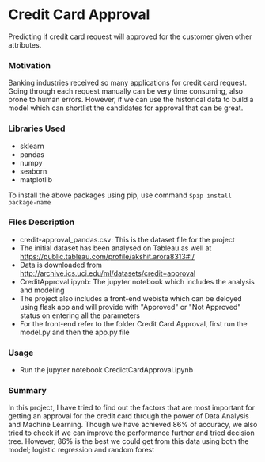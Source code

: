 # Credit Card Approval
Predicting if credit card request will approved for the customer given other attributes.

### Motivation
Banking industries received so many applications for credit card request. 
Going through each request manually can be very time consuming, 
also prone to human errors. However, if we can use the historical data to build a 
model which can shortlist the candidates for approval that can be great.

### Libraries Used
  - sklearn
  - pandas
  - numpy
  - seaborn
  - matplotlib

To install the above packages using pip, use command
```$pip install package-name```

### Files Description
- credit-approval_pandas.csv: This is the dataset file for the project
- The initial dataset has been analysed on Tableau as well at https://public.tableau.com/profile/akshit.arora8313#!/
- Data is downloaded from http://archive.ics.uci.edu/ml/datasets/credit+approval
- CreditApproval.ipynb: The jupyter notebook which includes the analysis and modeling
- The project also includes a front-end webiste which can be deloyed using flask app and will provide with "Approved" or "Not Approved" status on entering all the parameters
- For the front-end refer to the folder Credit Card Approval, first run the model.py and then the app.py file

### Usage
  - Run the jupyter notebook CredictCardApproval.ipynb

### Summary
In this project, I have tried to find out the factors that are most important for getting an 
approval for the credit card through the power of Data Analysis and Machine Learning. 
Though we have achieved 86% of accuracy, we also tried to check if we can improve the 
performance further and tried decision tree. 
However, 86% is the best we could get from this data using both the model; 
logistic regression and random forest
